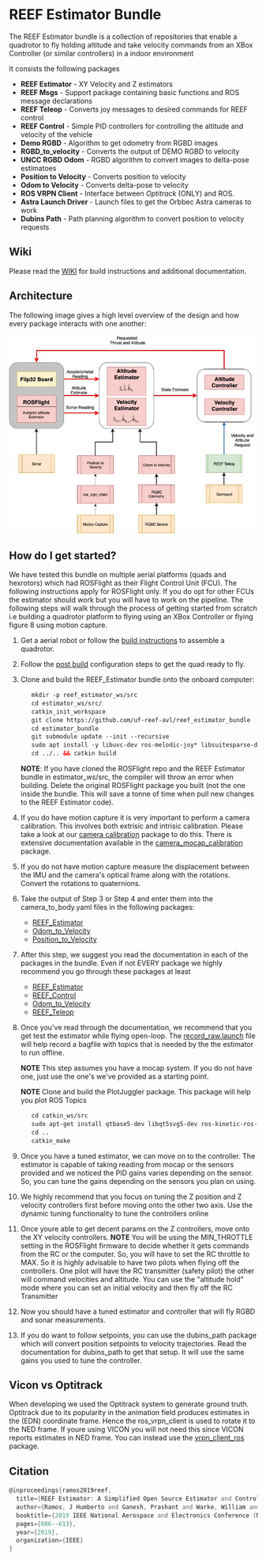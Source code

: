 # REEF Estimator Bundle

The REEF Estimator bundle is a collection of repositories that enable a quadrotor to fly holding altitude and take velocity commands from an XBox Controller (or similar controllers) in a indoor environment

It consists the following packages 
- **REEF Estimator** - XY Velocity and Z estimators
- **REEF Msgs** - Support package containing basic functions and ROS message declarations  
- **REEF Teleop** - Converts joy messages to desired commands for REEF control
- **REEF Control** - Simple PID controllers for controlling the altitude and velocity of the vehicle
- **Demo RGBD** - Algorithm to get odometry from RGBD images
- **RGBD_to_velocity** - Converts the output of DEMO RGBD to velocity
- **UNCC RGBD Odom** - RGBD algorithm to convert images to delta-pose estimatoes 
- **Position to Velocity** - Converts position to velocity 
- **Odom to Velocity** - Converts delta-pose to velocity
- **ROS VRPN Client** - Interface between *Optitrack* (ONLY) and ROS. 
- **Astra Launch Driver** - Launch files to get the Orbbec Astra cameras to work
- **Dubins Path** - Path planning algorithm to convert position to velocity requests 

## Wiki
Please read the [WIKI](https://github.com/uf-reef-avl/reef_estimator_bundle/wiki) for build instructions and additional documentation.

## Architecture

The following image gives a high level overview of the design and how every package interacts with one another:

![REEF Est Architecture](./docs/REEF_Architecture.jpg)
## How do I get started? 
We have tested this bundle on multiple aerial platforms (quads and hexrotors) which had ROSFlight as their Flight Control Unit (FCU). The following instructions apply 
for ROSFlight only. If you do opt for other FCUs the estimator should work but you will have to work on the pipeline. The following steps will walk through the process of getting started from scratch i.e 
building a quadrotor platform to flying using an XBox Controller or flying figure 8 using motion capture.

1) Get a aerial robot or follow the [build instructions](https://github.com/uf-reef-avl/reef_estimator_bundle/wiki) to assemble a quadrotor.
2) Follow the [post build](https://github.com/uf-reef-avl/reef_estimator_bundle/wiki/Post-Build-RC-Configuration) configuration steps to get the quad ready to fly. 
3) Clone and build the REEF_Estimator bundle onto the onboard computer:

    ```html
       mkdir -p reef_estimator_ws/src
       cd estimator_ws/src/
       catkin_init_workspace
       git clone https://github.com/uf-reef-avl/reef_estimator_bundle
       cd estimator_bundle
       git submodule update --init --recursive
       sudo apt install -y libuvc-dev ros-melodic-joy* libsuitesparse-dev libeigen3-dev libsdl1.2-dev
       cd ../.. && catkin build
    ```
    **NOTE**: If you have cloned the ROSFlight repo and the REEF Estimator bundle in estimator_ws/src, the compiler will throw an error when building. Delete the original ROSFlight package you built (not the one inside the bundle. This will save a tonne of time when pull new changes to the REEF Estimator code).
            
3) If you do have motion capture it is very important to perform a camera calibration. This involves both extrisic and intrisic calibration. Please 
take a look at our [camera calibration](https://bitbucket.org/reefavl/camear_calibration_bundle/src) package to do this. There is extensive documentation available in the [camera_mocap_calibration](https://bitbucket.org/reefavl/camera_mocap_calibration) package. 
4) If you do not have motion capture measure the displacement between the IMU and the camera's optical frame along with the rotations. Convert the rotations to quaternions. 
5) Take the output of Step 3 or Step 4 and enter them into the camera_to_body.yaml files in the following packages:
    - [REEF_Estimator](https://github.com/uf-reef-avl/reef_estimator/src/master/params/dodo_camera.yaml)
    - [Odom_to_Velocity](https://github.com/uf-reef-avl/odom_to_velocity/src/master/params/camera_to_body.yaml)
    - [Position_to_Velocity](https://github.com/uf-reef-avl/position_to_velocity/src/master/params/camera_to_body.yaml)
6) After this step, we suggest you read the documentation in each of the packages in the bundle. Even if not EVERY package we highly recommend you go through these packages at least
    - [REEF_Estimator](https://github.com/uf-reef-avl/reef_estimator)
    - [REEF_Control](https://github.com/uf-reef-avl/reef_control)
    - [Odom_to_Velocity](https://github.com/uf-reef-avl/odom_to_velocity)
    - [REEF_Teleop](https://github.com/uf-reef-avl/reef_teleop)   
7) Once you've read through the documentation, we recommend that you get test the estimator while flying open-loop. The [record_raw.launch](https://bitbucket.org/reefavl/reef_estimator/src/master/launch/record_raw.launch) file will help record a bagfile with topics that is needed by the the estimator to run offline.
    
    **NOTE** This step assumes you have a mocap system. If you do not have one, just use the one's we've provided as a starting point. 
    
    **NOTE** Clone and build the PlotJuggler package. This package will help you plot ROS Topics
    ```html
       cd catkin_ws/src
       sudo apt-get install qtbase5-dev libqt5svg5-dev ros-kinetic-ros-type-introspection ros-kinetic-plotjuggler
       cd ..
       catkin_make
    ```
 

8) Once you have a tuned estimator, we can move on to the controller. The estimator is capable of taking reading from mocap or the sensors provided and we noticed the PID gains varies depending on the sensor. So, you can tune the gains depending on the sensors you plan on using.
9) We highly recommend that you focus on tuning the Z position and Z velocity controllers first before moving onto the other two axis. Use the dynamic tuning functionality to tune the controllers online
10) Once youre able to get decent params on the Z controllers, move onto the XY velocity controllers.
    **NOTE** You will be using the MIN_THROTTLE setting in the ROSFlight firmware to decide whether it gets commands from the RC or the computer. So, you will have to set the RC throttle to MAX. So it is highly advisable to have two pilots when flying off the controllers. One pilot will have the RC transmitter (safety pilot) the other will command velocities and altitude. You can use the "altitude hold" mode where you can set an initial velocity and then fly off the RC Transmitter
11) Now you should have a tuned estimator and controller that will fly RGBD and sonar measurements.  
12) If you do want to follow setpoints, you can use the dubins_path package which will convert position setpoints to velocity trajectories. Read the documentation for dubins_path to get that setup. It will use the same gains you used to tune the controller. 
        
 ## Vicon vs Optitrack
 
 When developing we used the Optitrack system to generate ground truth. Optitrack due to its popularity in the animation field produces estimates in the (EDN) coordinate frame. Hence the ros_vrpn_client is used to rotate it to the NED frame. If youre using VICON you will not need this since VICON reports estimates in NED frame. You can instead use the [vrpn_client_ros](http://wiki.ros.org/vrpn_client_ros) package.
 
   
## Citation

```asm
@inproceedings{ramos2019reef,
  title={REEF Estimator: A Simplified Open Source Estimator and Controller for Multirotors},
  author={Ramos, J Humberto and Ganesh, Prashant and Warke, William and Volle, Kyle and Brink, Kevin},
  booktitle={2019 IEEE National Aerospace and Electronics Conference (NAECON)},
  pages={606--613},
  year={2019},
  organization={IEEE}
}
``` 

